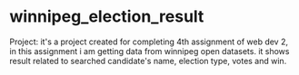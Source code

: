 # winnipeg_election_result
Project: it's a project created for completing 4th assignment of web dev 2, in this assignment i am getting data from winnipeg open datasets. it shows result related to searched candidate's name, election type, votes and win.
